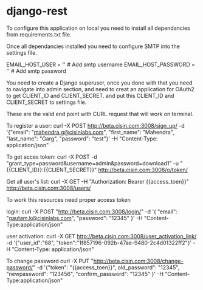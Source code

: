 # django-rest

To configure this application on local you need to install all dependancies from requirements.txt file.

Once all dependancies installed you need to configure SMTP into the settings file.

EMAIL_HOST_USER = ''  # Add smtp username
EMAIL_HOST_PASSWORD = ''  # Add smtp password


You need to create a Django superuser, once you done with that you need to navigate into admin section, and need to creat an application for OAuth2 to get CLIENT_ID and CLIENT_SECRET. and put this  CLIENT_ID and CLIENT_SECRET to settings file.

These are the valid end point with CURL request that will work on terminal.




To register a user:
	curl -X POST http://beta.cisin.com:3008/sign_up/ -d '{"email": "mahendra.g@cisinlabs.com", "first_name": "Mahendra", "last_name": "Garg", "password": "test"}' -H "Content-Type: application/json"

To get acces token:
	curl -X POST -d "grant_type=password&username=admin&password=download1" -u "{{CLIENT_ID}}:{{CLIENT_SECRET}}" http://beta.cisin.com:3008/o/token/


Get all user's list:
	curl -X GET -H "Authorization: Bearer {{access_toen}}" http://beta.cisin.com:3008/users/


To work this resources need proper access token

login:
	curl -X POST "http://beta.cisin.com:3008/login/" -d '{ "email": "gautam.k@cisinlabs.com", "password": "12345" }' -H "Content-Type:application/json"


user activation:
	curl -X GET http://beta.cisin.com:3008/user_activation_link/ -d '{"user_id":"68", "token":"1f857196-092b-47ae-9480-2c4d01322ff2"}' -H "Content-Type: application/json"



To change password
curl -X PUT "http://beta.cisin.com:3008/change-password/" -d '{"token": "{{access_toen}}", old_password": "12345", "newpassword": "123456", "confirm_password": "12345" }' -H "Content-Type:application/json"



